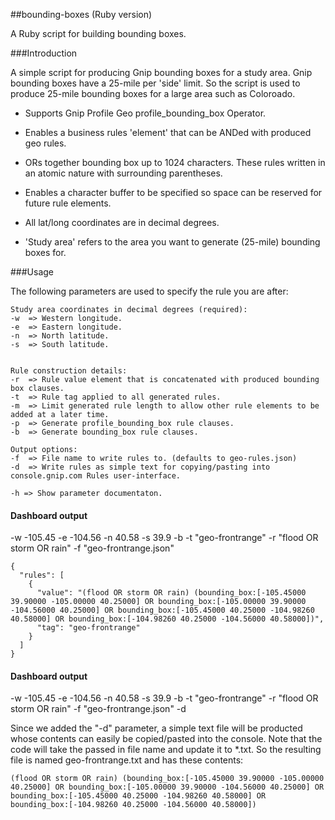 ##bounding-boxes (Ruby version)

A Ruby script for building bounding boxes.

###Introduction

A simple script for producing Gnip bounding boxes for a study area.  Gnip bounding boxes have a 
25-mile per 'side' limit.  So the script is used to produce 25-mile bounding boxes for a large area such
as Coloroado.


+ Supports Gnip Profile Geo profile_bounding_box Operator.
+ Enables a business rules 'element' that can be ANDed with produced geo rules.
+ ORs together bounding box up to 1024 characters. These rules written in an atomic nature with surrounding parentheses.
+ Enables a character buffer to be specified so space can be reserved for future rule elements.



+ All lat/long coordinates are in decimal degrees.
+ 'Study area' refers to the area you want to generate (25-mile) bounding boxes for.

###Usage

The following parameters are used to specify the rule you are after:

    Study area coordinates in decimal degrees (required):
    -w  => Western longitude.
    -e  => Eastern longitude. 
    -n  => North latitude.
    -s  => South latitude.
    
    
    Rule construction details:
    -r  => Rule value element that is concatenated with produced bounding box clauses.
    -t  => Rule tag applied to all generated rules.    
    -m  => Limit generated rule length to allow other rule elements to be added at a later time. 
    -p  => Generate profile_bounding_box rule clauses. 
    -b  => Generate bounding_box rule clauses.
    
    Output options:
    -f  => File name to write rules to. (defaults to geo-rules.json)
    -d  => Write rules as simple text for copying/pasting into console.gnip.com Rules user-interface.
    
    -h => Show parameter documentaton.


#### Dashboard output

-w -105.45 -e -104.56 -n 40.58 -s 39.9 -b -t "geo-frontrange" -r "flood OR storm OR rain" -f "geo-frontrange.json" 
```
{
  "rules": [
    {
      "value": "(flood OR storm OR rain) (bounding_box:[-105.45000 39.90000 -105.00000 40.25000] OR bounding_box:[-105.00000 39.90000 -104.56000 40.25000] OR bounding_box:[-105.45000 40.25000 -104.98260 40.58000] OR bounding_box:[-104.98260 40.25000 -104.56000 40.58000])",
      "tag": "geo-frontrange"
    }
  ]
}
```


#### Dashboard output

-w -105.45 -e -104.56 -n 40.58 -s 39.9 -b -t "geo-frontrange" -r "flood OR storm OR rain" -f "geo-frontrange.json" -d

Since we added the "-d" parameter, a simple text file will be producted whose contents can easily be copied/pasted into the console. Note that the code will take the passed in file name and update it to *.txt.  So the resulting file is named geo-frontrange.txt and has these contents: 

```
(flood OR storm OR rain) (bounding_box:[-105.45000 39.90000 -105.00000 40.25000] OR bounding_box:[-105.00000 39.90000 -104.56000 40.25000] OR bounding_box:[-105.45000 40.25000 -104.98260 40.58000] OR bounding_box:[-104.98260 40.25000 -104.56000 40.58000])

```
